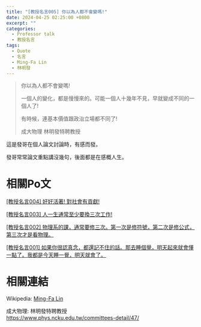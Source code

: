 ```yaml
---
title: "[教授名言005] 你以為人都不會變嗎!"
date: 2024-04-25 02:25:00 +0800
excerpt: ""
categories: 
  - Professor talk
  - 教授名言
tags:
  - Quote
  - 名言
  - Ming-Fa Lin
  - 林明發
---
```


> 你以為人都不會變嗎!
>
> 一個人的變化，都是慢慢來的。可能一個人十幾年不見，早就變成不同的一個人了!
>
> 有時候，連基本價值跟政治立場都不同了!
>
> 成大物理 林明發特聘教授

這是發哥在個人論文討論時，有感而發。

發哥常常論文重點講沒幾句，後面都是在感概人生。

# 相關Po文

[[教授名言004] 好好活著! 對社會有貢獻!](<https://hsienching.github.io/2024/04/07/Professor-Talk-004/>)

[[教授名言003] 人一生通常至少要換三次工作!](<https://hsienching.github.io/2024/04/06/Professor-Talk-003/>)

[[教授名言002] 物理系的課，通常要修三次。第一次是修符號，第二次是修公式，第三次才是看物理。](<https://hsienching.github.io/2024/04/04/Professor-Talk-002/>)

[[教授名言001] 如果你很認真念，都還記不住的話。那去睡個覺，明天起來就會懂一點了。我都是今天睡一覺，明天就會了。](<https://hsienching.github.io/2024/04/03/Professor-Talk-001/>)

# 相關連結

Wikipedia: [Ming-Fa Lin](<https://en.wikipedia.org/wiki/Ming-Fa_Lin>)

成大物理: 林明發特聘教授  
<https://www.phys.ncku.edu.tw/committees-detail/47/>  

